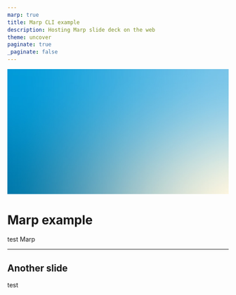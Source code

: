 ```yaml
---
marp: true
title: Marp CLI example
description: Hosting Marp slide deck on the web
theme: uncover
paginate: true
_paginate: false
---
```


![bg](./assets/gradient.jpg)

# <!--fit--> Marp  example

test Marp

<!-- This is presenter note. You can write down notes through HTML comment. -->

---

## Another slide

test
